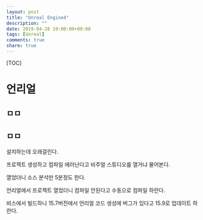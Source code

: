 ```yaml
---
layout: post
title: "Unreal Engine4"
description: ""
date: 2019-04-28 19:00:00+09:00
tags: [Unreal]
comments: true
share: true
---
```


[TOC]

# 언리얼

## ㅁㅁ

## ㅁㅁ



설치하는데 오래걸린다.

프로젝트 생성하고 컴파일 에러난다고 비주얼 스튜디오를 열거냐 물어본다.

열었더니 소스 분석만 5분정도 한다.

언리얼에서 프로젝트 열었더니 컴파일 안된다고 수동으로 컴파일 하란다.

비스에서 빌드하니 15.7버전에서 언리얼 코드 생성에 버그가 있다고 15.9로 업데이트 하란다.





